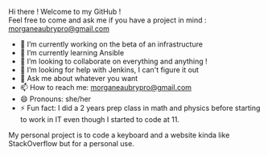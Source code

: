 Hi there ! Welcome to my GitHub ! <br>
Feel free to come and ask me if you have a project in mind : [morganeaubrypro@gmail.com](morganeaubrypro@gmail.com)

- 🔭 I’m currently working on the beta of an infrastructure
- 🌱 I’m currently learning Ansible
- 👯 I’m looking to collaborate on everything and anything ! 
- 🤔 I’m looking for help with Jenkins, I can't figure it out
- 💬 Ask me about whatever you want
- 📫 How to reach me: morganeaubrypro@gmail.com
- 😄 Pronouns: she/her
- ⚡ Fun fact: I did a 2 years prep class in math and physics before starting to work in IT even though I started to code at 11.

My personal project is to code a keyboard and a website kinda like StackOverflow but for a personal use.
